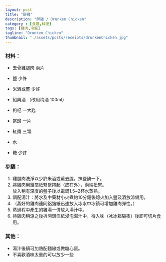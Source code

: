 ```yaml
---
layout: post
title: "醉雞"
description: "醉雞 / Drunken Chicken"
category : [食譜,料理]
tags: [雞肉,冷盤]
tagline: "Drunken Chicken"
thumbnail: "./assets/posts/receipts/drunkenChicken.jpg"
---
```


### 材料：  
- 去骨雞腿肉 兩片
- 鹽 少許
- 米酒或薑 少許

- 紹興酒 （改用梅酒 100ml）
- 枸杞 一大匙
- 當歸 一片
- 紅棗 三顆
- 水

- 糖 少許


### 步驟： 

1. 雞腿肉洗淨以少許米酒或薑去腥，抹鹽醃一下。
2. 將雞肉用鋁箔紙緊緊捲起（皮在外），兩端扭緊。  
   放入稍有深度的盤子後以電鍋1.5~2杯水蒸熟。
3. 調配湯汁：將水及中藥材小火煮約10分鐘後熄火加入鹽及酒放涼備用。
4. （蒸好的雞肉連同鋁箔紙迅速放入冰水中冰鎮可增加雞肉彈性。）
5. 蒸過程中產生的雞湯一併放入湯汁中。
6. 待雞肉稍涼之後拆開鋁箔紙浸泡湯汁中，待入味（冰冰箱隔夜）後即可切片食用。

### 其他：
- 湯汁後續可加熱配麵線或做糖心蛋。
- 不喜歡酒味太重的可以放少一些


